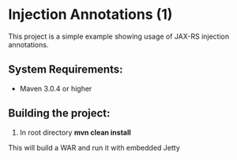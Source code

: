 Injection Annotations (1)
========================

This project is a simple example showing usage of JAX-RS injection annotations.


System Requirements:
-------------------------

- Maven 3.0.4 or higher


Building the project:
-------------------------

1. In root directory **mvn clean install**


This will build a WAR and run it with embedded Jetty